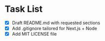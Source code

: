 # Task List

- [x] Draft README.md with requested sections
- [x] Add .gitignore tailored for Next.js + Node
- [x] Add MIT LICENSE file
